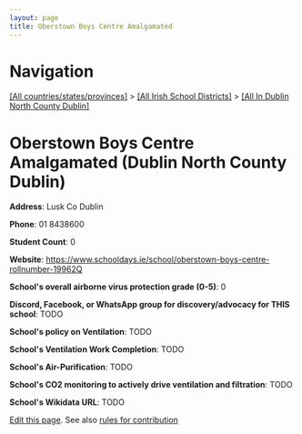 ```yaml
---
layout: page
title: Oberstown Boys Centre Amalgamated
---
```

# Navigation

[[All countries/states/provinces]](../../..) > [[All Irish School Districts]](../..) > [[All In Dublin North County Dublin]](..)

# Oberstown Boys Centre Amalgamated (Dublin North County Dublin)

**Address**: Lusk Co Dublin

**Phone**: 01 8438600

**Student Count**: 0

**Website**: <https://www.schooldays.ie/school/oberstown-boys-centre-rollnumber-19962Q>

**School's overall airborne virus protection grade (0-5)**: 0

**Discord, Facebook, or WhatsApp group for discovery/advocacy for THIS school**: TODO

**School's policy on Ventilation**: TODO

**School's Ventilation Work Completion**: TODO

**School's Air-Purification**: TODO

**School's CO2 monitoring to actively drive ventilation and filtration**: TODO

**School's Wikidata URL**: TODO


[Edit this page](https://github.com/ventilate-schools/Ireland/edit/main/./Dublin_North_County_Dublin/Oberstown_Boys_Centre_Amalgamated.md). See also [rules for contribution](../../../contribution-rules/)